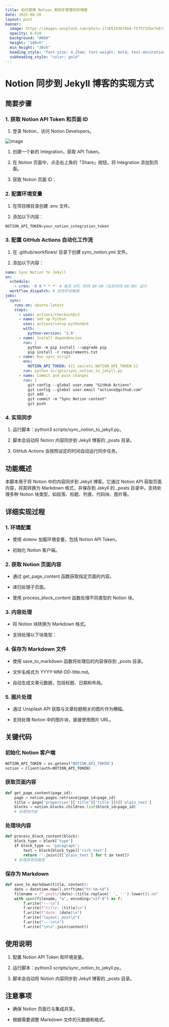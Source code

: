 ```yaml
---
title: 如何使用 Notion 来同步管理你的博客
date: 2025-06-26
layout: post
banner:
  image: https://images.unsplash.com/photo-1736519387668-f575715be7e8?crop=entropy&cs=tinysrgb&fit=max&fm=jpg&ixid=M3w2OTIwMzJ8MHwxfHJhbmRvbXx8fHx8fHx8fDE3NTA5MzM0MzN8&ixlib=rb-4.1.0&q=80&w=1080
  opacity: 0.618
  background: "#000"
  height: "100vh"
  min_height: "38vh"
  heading_style: "font-size: 4.25em; font-weight: bold; text-decoration: underline"
  subheading_style: "color: gold"
---
```


# Notion 同步到 Jekyll 博客的实现方式

## 简要步骤

### 1. 获取 Notion API Token 和页面 ID

1. 登录 Notion，访问 Notion Developers。

![image](https://prod-files-secure.s3.us-west-2.amazonaws.com/a7a0cc5a-89b9-4cda-8686-1fba0ca52f40/d19c1afe-dea5-4312-9333-786b0ba83054/image.png?X-Amz-Algorithm=AWS4-HMAC-SHA256&X-Amz-Content-Sha256=UNSIGNED-PAYLOAD&X-Amz-Credential=ASIAZI2LB466XYOAJHMF%2F20250626%2Fus-west-2%2Fs3%2Faws4_request&X-Amz-Date=20250626T102352Z&X-Amz-Expires=3600&X-Amz-Security-Token=IQoJb3JpZ2luX2VjEGEaCXVzLXdlc3QtMiJHMEUCIHedDt5Gamum2ReO2u%2FJNWTLodikQHSgU7URz7Lx5BcsAiEAzWY%2F%2BH8T7%2F3yVFsa0MXYUPGyUuYUtdcaFbh6yOzgUSgq%2FwMIWhAAGgw2Mzc0MjMxODM4MDUiDIUi6MjLyQFPihly0SrcA0Ee9npa%2FDfjYi0ro7aMRGVKDzr%2BswOT6Bl1qzz9ZFzgS95RQMM9wsyRetAwQBpHT97jJI%2FRPBFomwQWq3iklAbGpuMzjj3vZHIPlVwRcmon3bwFVKXnPvJb8B5ykdM3roqvfHkQ%2BG%2FCu5v2mPAKjYXP%2FLuqm8WB5g5udzNnfQA9LG4hhm8%2FgasBr7Qi1t8JcPlktaLvXrGmcO2nQTFNmRi6egfKi1Ddk8%2FbBLprPjskMGrAYieAi9jKULmHKwBVfWbJjWN3SEKbx3VVTNJvvttny8uaBJ%2BlUp%2BdopwZ74Mwx4K4waVDmwF7qh%2BbQMmjnt41CMJ%2FL4Nocqv8lMN3cb%2F7znh%2BpFpscg6I%2Bfpkb5ti8ZK0bgk7F2ngNcQPT3dFtapAsLO8PSEP9AS5J7UqFOYc0yrfDZ0mwW2VpFGDcI1QateGq5W5n9dQhRp5rFQZMjLgoza%2BEhg7EUDzNLSJfkp5DiHrojzph6wnMldgUycjkxyHWjMLMX0af7fUuJagbLL009la7v3FYRtQuB4tnYbD9GVyXnTUxvAvBTuy2X1qgjimJMt07yB7p%2FOudatjKvzJc93%2FdNekh0Tgway97xSWF6R1wYaAVclKdjClFs0AO%2FVufzTkOKJhCTyeMLqW9MIGOqUBC9B2Dj9yB4mz6ytF7RX0TuR7hlXtuO%2Bo%2FRMsS5pzzMYzlBr3OngXFwpB0FYC00raTBk42hcV8gSQjRR6Fmv6OPxphtGWiMFjjTJU2euyEqPGNcbxsKj9ojtUKoGzo3R2QB%2B8UfyzzPfAc5i4OCf8TzIGuaEXrVInar9HtXab%2FpaCLA2O%2FICoExqtNw226KzUObNLiK%2BxHQGYH5YQD0JAwXJ%2B9udB&X-Amz-Signature=f26844a04bb804bf687f9315722580ef45d1f2ad56e4d264a8bdb3573ba93188&X-Amz-SignedHeaders=host&x-amz-checksum-mode=ENABLED&x-id=GetObject)

1. 创建一个新的 Integration，获取 API Token。

1. 在 Notion 页面中，点击右上角的「Share」按钮，将 Integration 添加到页面。

1. 获取 Notion 页面 ID：


### 2. 配置环境变量

1. 在项目根目录创建 .env 文件。

1. 添加以下内容：

```javascript
NOTION_API_TOKEN=your_notion_integration_token
```

### 3. 配置 GitHub Actions 自动化工作流

1. 在 .github/workflows/ 目录下创建 sync_notion.yml 文件。

1. 添加以下内容：

```yaml
name: Sync Notion to Jekyll
on:
  schedule:
    - cron: '0 0 * * *' # 每天 UTC 时间 00:00（北京时间 08:00）运行
  workflow_dispatch: # 支持手动触发
jobs:
  sync:
    runs-on: ubuntu-latest
    steps:
      - uses: actions/checkout@v3
      - name: Set up Python
        uses: actions/setup-python@v4
        with:
          python-version: '3.9'
      - name: Install dependencies
        run: |
          python -m pip install --upgrade pip
          pip install -r requirements.txt
      - name: Run sync script
        env:
          NOTION_API_TOKEN: ${{ secrets.NOTION_API_TOKEN }}
        run: python scripts/sync_notion_to_jekyll.py
      - name: Commit and push changes
        run: |
          git config --global user.name "GitHub Actions"
          git config --global user.email "actions@github.com"
          git add .
          git commit -m "Sync Notion content"
          git push
```

### 4. 实现同步

1. 运行脚本：python3 scripts/sync_notion_to_jekyll.py。

1. 脚本会自动将 Notion 内容同步到 Jekyll 博客的 _posts 目录。

1. GitHub Actions 会按照设定的时间自动运行同步任务。

## 功能概述

本脚本用于将 Notion 中的内容同步到 Jekyll 博客。它通过 Notion API 获取页面内容，将其转换为 Markdown 格式，并保存到 Jekyll 的 _posts 目录中。支持处理多种 Notion 块类型，如段落、标题、列表、代码块、图片等。

## 详细实现过程

### 1. 环境配置

- 使用 dotenv 加载环境变量，包括 Notion API Token。

- 初始化 Notion 客户端。

### 2. 获取 Notion 页面内容

- 通过 get_page_content 函数获取指定页面的内容。

- 递归处理子页面。

- 使用 process_block_content 函数处理不同类型的 Notion 块。

### 3. 内容处理

- 将 Notion 块转换为 Markdown 格式。

- 支持处理以下块类型：


### 4. 保存为 Markdown 文件

- 使用 save_to_markdown 函数将处理后的内容保存到 _posts 目录。

- 文件名格式为 YYYY-MM-DD-title.md。

- 自动生成文章元数据，包括标题、日期和布局。

### 5. 图片处理

- 通过 Unsplash API 获取与文章标题相关的图片作为横幅。

- 支持处理 Notion 中的图片块，直接使用图片 URL。

## 关键代码

### 初始化 Notion 客户端

```python
NOTION_API_TOKEN = os.getenv("NOTION_API_TOKEN")
notion = Client(auth=NOTION_API_TOKEN)
```

### 获取页面内容

```python
def get_page_content(page_id):
    page = notion.pages.retrieve(page_id=page_id)
    title = page['properties']['title']['title'][0]['plain_text']
    blocks = notion.blocks.children.list(block_id=page_id)
    # 处理块内容
```

### 处理块内容

```python
def process_block_content(block):
    block_type = block['type']
    if block_type == 'paragraph':
        text = block[block_type]['rich_text']
        return ''.join([t['plain_text'] for t in text])
    # 处理其他块类型
```

### 保存为 Markdown

```python
def save_to_markdown(title, content):
    date = datetime.now().strftime("%Y-%m-%d")
    filename = f"_posts/{date}-{title.replace(' ', '-').lower()}.md"
    with open(filename, "w", encoding="utf-8") as f:
        f.write("---\n")
        f.write(f"title: {title}\n")
        f.write(f"date: {date}\n")
        f.write("layout: post\n")
        f.write("---\n\n")
        f.write("\n\n".join(content))
```

## 使用说明

1. 配置 Notion API Token 和环境变量。

1. 运行脚本：python3 scripts/sync_notion_to_jekyll.py。

1. 脚本会自动将 Notion 内容同步到 Jekyll 博客的 _posts 目录。

## 注意事项

- 确保 Notion 页面已与集成共享。

- 根据需要调整 Markdown 文件的元数据和格式。